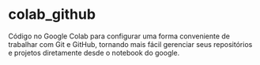 # colab_github
Código no Google Colab para configurar uma forma conveniente de trabalhar com Git e GitHub, tornando mais fácil gerenciar seus repositórios e projetos diretamente desde o notebook do google.
